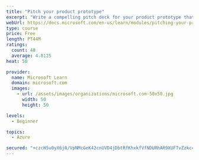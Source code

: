 ```yaml
---
title: "Pitch your product prototype"
excerpt: "Write a compelling pitch deck for your product prototype that will resonate with your audience and share the vision of your prototype."
webUrl: https://docs.microsoft.com/en-us/learn/modules/pitching-your-prototype/
type: course
price: Free
length: PT44M
ratings:
  count: 48
  average: 4.8125
heat: 50

provider:
  name: Microsoft Learn
  domain: microsoft.com
  images:
    - url: /assets/images/organizations/microsoft.com-50x50.jpg
      width: 50
      height: 50

levels:
  - Beginner

topics:
  - Azure

secured: "+czcH5u0yX6j0/VpNMcGeK42cnUVD4jDbtRfKhxkfVfNDURhAR9XUFTvZzkc4RE0ySvyn6r+Jbf43ucnyvBKJUDDRS9uNIGbyoZtriJ49RJP/4IalvCPb5sxtF5xAC6mKAiVQQKYN6EoLtqb7OHQO6BMfGzvrizwrZU/QOyKRBNXZNLhNdgjMD++D1AJct/m/gb1W0+NKYd96EoGn2GqV3/J7Y/MfUXxxAokudw1ICgNVYQNT88rNovlFJ4h6G2UudbrbAb/sPVltyfju1Hzli8myjlsqzx8l+DRBrR6fKp6J4agj/hW9X296yIWKyxS6VFcN553UZjBSCFA+5qWlHxSTEaP4VyHERhu4klfoPtv68UWIzJ2Xpax6Z43kKTlLA386bWC7/FGGcBRkJgdP0MQguuDoFgwbT3My6Hc2aE=;huJxThzxpr2xtOULVB2FGA=="
---
```


